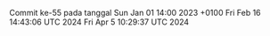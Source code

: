 Commit ke-55 pada tanggal Sun Jan 01 14:00 2023 +0100
Fri Feb 16 14:43:06 UTC 2024
Fri Apr  5 10:29:37 UTC 2024
